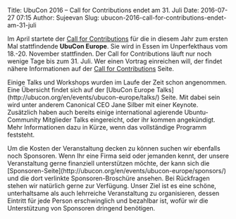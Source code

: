 Title: UbuCon 2016 – Call for Contributions endet am 31. Juli
Date: 2016-07-27 07:15
Author: Sujeevan
Slug: ubucon-2016-call-for-contributions-endet-am-31-juli

Im April startete der [Call for Contributions](/2016/ubucon-europe-cfc)
für die in diesem Jahr zum ersten Mal stattfindende **UbuCon Europe**.
Sie wird in Essen im Unperfekthaus vom 18.-20. November stattfinden. Der
Call for Contributions läuft nur noch wenige Tage bis zum 31. Juli. Wer
einen Vortrag einreichen will, der findet nähere Informationen auf der
[Call for Contributions](/2016/ubucon-europe-cfc) Seite.

</p>
Einige Talks und Workshops wurden im Laufe der Zeit schon angenommen.
Eine Übersicht findet sich auf der [UbuCon Europe
Talks](http://ubucon.org/en/events/ubucon-europe/talks/) Seite. Mit
dabei sein wird unter anderem Canonical CEO Jane Silber mit einer
Keynote. Zusätzlich haben auch bereits einige international agierende
Ubuntu-Community Mitglieder Talks eingereicht, oder ihr kommen
angekündigt. Mehr Informationen dazu in Kürze, wenn das vollständige
Programm feststeht.

</p>
Um die Kosten der Veranstaltung decken zu können suchen wir ebenfalls
noch Sponsoren. Wenn Ihr eine Firma seid oder jemanden kennt, der unsere
Veranstaltung gerne finanziell unterstützen möchte, der kann sich die
[Sponsoren-Seite](http://ubucon.org/en/events/ubucon-europe/sponsors/)
und die dort verlinkte Sponsoren-Broschüre ansehen. Bei Rückfragen
stehen wir natürlich gerne zur Verfügung. Unser Ziel ist es eine schöne,
unterhaltsame als auch lehrreiche Veranstaltung zu organisieren, dessen
Eintritt für jede Person erschwinglich und bezahlbar ist, wofür wir die
Unterstützung von Sponsoren dringend benötigen.

</p>


